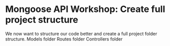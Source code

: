 # Mongoose API Workshop: Create full project structure



We now want to structure our code better and create a full project folder structure.
 Models folder
 Routes folder
Controllers folder






